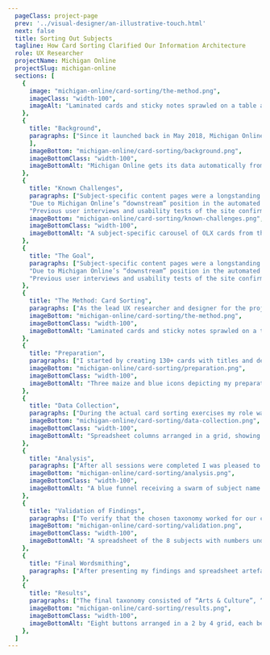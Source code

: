 ```yaml
---
  pageClass: project-page
  prev: '../visual-designer/an-illustrative-touch.html'
  next: false
  title: Sorting Out Subjects
  tagline: How Card Sorting Clarified Our Information Architecture
  role: UX Researcher
  projectName: Michigan Online
  projectSlug: michigan-online
  sections: [
    {
      image: "michigan-online/card-sorting/the-method.png",
      imageClass: "width-100",
      imageAlt: "Laminated cards and sticky notes sprawled on a table after a successful card sorting exercise.",
    },
    {
      title: "Background",
      paragraphs: ["Since it launched back in May 2018, Michigan Online has offered over 130 online learning experiences (OLX) to users across a variety of subjects. During that time, the number of “different” subjects reached as high as 14. I say it in that way because Michigan Online populates its OLX data, including subject categories, by automatically syncing with whatever OLX’s we currently have on our partner platforms, Coursera and edX."
      ],
      imageBottom: "michigan-online/card-sorting/background.png",
      imageBottomClass: "width-100",
      imageBottomAlt: "Michigan Online gets its data automatically from edX and Coursera, as showed by this graphic.",
    },
    {
      title: "Known Challenges",
      paragraphs: ["Subject-specific content pages were a longstanding goal for the team. Due to time constraints we were unable to include them in the first release of the project. We found a compromise by allowing learners to filter by subject on a “full catalog” page.",
      "Due to Michigan Online’s “downstream” position in the automated data pipeline, and the fact that we partner with multiple platforms to host OLX’s, the site was prone to redundant subjects. One site offered an “Arts & Culture” subjects; the other, “Arts and Humanities.” We knew we already had work to do to eliminate these types of duplications.",
      "Previous user interviews and usability tests of the site confirmed that searching by subject was a common approach for many users. In our second major release, we took what steps we could to support this behavior by creating a page that separated all OLX’s into separate carousels by subject. This was certainly an improvement over the original “filter the full catalog” feature, but still not the ideal solution."],
      imageBottom: "michigan-online/card-sorting/known-challenges.png",
      imageBottomClass: "width-100",
      imageBottomAlt: "A subject-specific carousel of OLX cards from the second verson of the site.",
    },
    {
      title: "The Goal",
      paragraphs: ["Subject-specific content pages were a longstanding goal for the team. Due to time constraints we were unable to include them in the first release of the project. We found a compromise by allowing learners to filter by subject on a “full catalog” page.",
      "Due to Michigan Online’s “downstream” position in the automated data pipeline, and the fact that we partner with multiple platforms to host OLX’s, the site was prone to redundant subjects. One site offered an “Arts & Culture” subjects; the other, “Arts and Humanities.” We knew we already had work to do to eliminate these types of duplications.",
      "Previous user interviews and usability tests of the site confirmed that searching by subject was a common approach for many users. In our second major release, we took what steps we could to support this behavior by creating a page that separated all OLX’s into separate carousels by subject. This was certainly an improvement over the original “filter the full catalog” feature, but still not the ideal solution."]
    },
    {
      title: "The Method: Card Sorting",
      paragraphs: ["As the lead UX researcher and designer for the project, I advocated for using a card sorting exercise to uncover the appropriate subject category names. I believed this particular method would organically surface the best names in a way that was both quick and comprehensive."],
      imageBottom: "michigan-online/card-sorting/the-method.png",
      imageBottomClass: "width-100",
      imageBottomAlt: "Laminated cards and sticky notes sprawled on a table after a successful card sorting exercise.",
    },
    {
      title: "Preparation",
      paragraphs: ["I started by creating 130+ cards with titles and descriptions of all current courses in our portfolio.", "I then prepared a simple research protocol and scheduled 30-minute sessions with 5 different people in the office. While I could have recruited “real world target users” for this task, I was content to use an internal audience because I believed their opinions and knowledge of the content to be unbiased. I also had limited time to complete this research (about 10 days)."],
      imageBottom: "michigan-online/card-sorting/preparation.png",
      imageBottomClass: "width-100",
      imageBottomAlt: "Three maize and blue icons depicting my preparation process: a printer, scissors, and a calendar.",
    },
    {
      title: "Data Collection",
      paragraphs: ["During the actual card sorting exercises my role was largely hands-off after I explained how to complete the activity. At the conclusion of each session I noted the names of categories and subcategories each participant created in a spreadsheet. Due to the volume of courses being categorized I stopped at that level of detail."],
      imageBottom: "michigan-online/card-sorting/data-collection.png",
      imageBottomClass: "width-100",
      imageBottomAlt: "Spreadsheet columns arranged in a grid, showing the differences and similarities between participants' chosen subject names.",
    },
    {
      title: "Analysis",
      paragraphs: ["After all sessions were completed I was pleased to see a good degree of overlap between the names participants chose, which made it easier to distill the data set into a final set of 8 subjects: Business, Data Science, Education, Health, Leadership, Technology, Science, Social Impact."],
      imageBottom: "michigan-online/card-sorting/analysis.png",
      imageBottomClass: "width-100",
      imageBottomAlt: "A blue funnel receiving a swarm of subject name suggestions, leading down to the final distilled set of 8 names.",
    },
    {
      title: "Validation of Findings",
      paragraphs: ["To verify that the chosen taxonomy worked for our content, I applied it to our current OLX portfolio in another spreadsheet. Not only did I note which category a course belonged to, but more importantly, for every subject I noted how many of each OLX type (course, teach-out, series, degree) and the total number of OLX’s it included. This gave us a clear sense of how well the taxonomy mapped onto our content."],
      imageBottom: "michigan-online/card-sorting/validation.png",
      imageBottomClass: "width-100",
      imageBottomAlt: "A spreadsheet of the 8 subjects with numbers underneath, signifying comprehensive coverage of our portfolio.",
    },
    {
      title: "Final Wordsmithing",
      paragraphs: ["After presenting my findings and spreadsheet artefacts to the rest of the team, members of the project’s leadership team proposed a few small adjustments. They felt strongly that the taxonomy should still include an “Arts & Culture” category, and suggested to consolidate “Leadership” courses into the “Business” category. Finally, they proposed to broaden the “Social Impact” category to “Social Sciences,” to allow for more scalability in the future."],
    },
    {
      title: "Results",
      paragraphs: ["The final taxonomy consisted of “Arts & Culture”, “Business”, “Data Science”, “Education”, “Health”, “Technology”, “Science” and “Social Science”. One future area of improvement might be to move “Data Science” under “Technology”, as they are very related, but the card sorting results indicated the former to be such a commonly-identified and distinct category that for now it warrants standing on its own.", "You can now find these subjects in active use on the live site!"],
      imageBottom: "michigan-online/card-sorting/results.png",
      imageBottomClass: "width-100",
      imageBottomAlt: "Eight buttons arranged in a 2 by 4 grid, each being one of the eight final subjects, as currently seen on Michigan Online.",
    },
  ]
---
```


<ArticlePage :article="$page.frontmatter" />